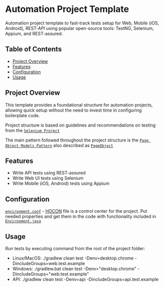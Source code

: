 # Automation Project Template

Automation project template to fast-track tests setup for Web, Mobile (iOS, Android), REST-API using popular open-source tools: TestNG, Selenium, Appium, and REST-assured. 

## Table of Contents

- [Project Overview](#project-overview)
- [Features](#features)
- [Configuration](#configuration)
- [Usage](#usage)

## Project Overview

This template provides a foundational structure for automation projects, allowing quick setup without the need to invest time in configuring boilerplate code.

Project structure is based on guidelines and recommendations on testing from the [`Selenium Project`](https://www.selenium.dev/documentation/test_practices/)


The main pattern followed throughout the project structure is the [`Page Object Models Pattern`](https://www.selenium.dev/documentation/test_practices/encouraged/page_object_models/) also described as [`PageObject`](
https://martinfowler.com/bliki/PageObject.html)


## Features

- Write API tests using REST-assured
- Write Web UI tests using Selenium
- Write Mobile (iOS, Android) tests using Appium

## Configuration

[`environment.conf`](https://github.com/ahamza1/automation-framework/blob/master/src/test/resources/environment.conf) - [HOCON](https://github.com/lightbend/config) file is a control center for the project. Put needed properties and get them in the code with functionality included in [`Environment.java`](https://github.com/ahamza1/automation-framework/blob/master/src/main/java/org/testautomation/core/environment/Environment.java)

## Usage

Run tests by executing command from the root of the project folder:
- Linux/MacOS: ./gradlew clean test -Denv=desktop.chrome -DincludeGroups=web.test.example
- Windows: ./gradlew.bat clean test -Denv="desktop.chrome" -DincludeGroups="web.test.example"
- API: ./gradlew clean test -Denv=api -DincludeGroups=api.test.example





